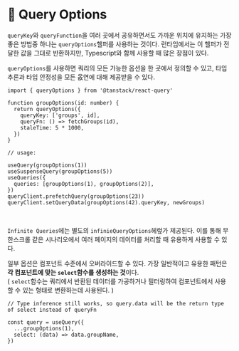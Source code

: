 # 🐳 Query Options

`queryKey`와 `queryFunction`을 여러 곳에서 공유하면서도 가까운 위치에 유지하는 가장 좋은 방법중 하나는 `queryOptions`헬퍼를 사용하는 것이다. 런타임에서는 이 헬퍼가 전달한 값을 그대로 반환하지만, Typescript와 함께 사용할 때 많은 장점이 있다.

`queryOptions`를 사용하면 쿼리의 모든 가능한 옵션을 한 곳에서 정의할 수 있고, 타입추론과 타입 안정성을 모든 옶연에 대해 제공받을 수 있다.

```tsx
import { queryOptions } from '@tanstack/react-query'

function groupOptions(id: number) {
  return queryOptions({
    queryKey: ['groups', id],
    queryFn: () => fetchGroups(id),
    staleTime: 5 * 1000,
  })
}

// usage:

useQuery(groupOptions(1))
useSuspenseQuery(groupOptions(5))
useQueries({
  queries: [groupOptions(1), groupOptions(2)],
})
queryClient.prefetchQuery(groupOptions(23))
queryClient.setQueryData(groupOptions(42).queryKey, newGroups)
```

<br/>

`Infinite Queries`에는 별도의 `infinieQueryOptions`헤렆가 제공된다. 이를 통해 무한스크롤 같은 시나리오에서 여러 페이지의 데이터를 처리할 때 유용하게 사용할 수 있다.

일부 옵션은 컴포넌트 수준에서 오버라이드할 수 있다. 가장 일반적이고 유용한 패턴은 **각 컴포넌트에 맞는 `select`함수를 생성하는 것**이다.<br/>( `select`함수는 쿼리에서 반환된 데이터를 가공하거나 필터링하여 컴포넌트에서 사용할 수 있는 형태로 변환하는데 사용된다. )

```tsx
// Type inference still works, so query.data will be the return type of select instead of queryFn

const query = useQuery({
  ...groupOptions(1),
  select: (data) => data.groupName,
})
```

